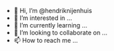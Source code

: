 - 👋 Hi, I’m @hendriknijenhuis
- 👀 I’m interested in ...
- 🌱 I’m currently learning ...
- 💞️ I’m looking to collaborate on ...
- 📫 How to reach me ...

<!---
hendriknijenhuis/hendriknijenhuis is a ✨ special ✨ repository because its `README.md` (this file) appears on your GitHub profile.
You can click the Preview link to take a look at your changes.
--->
